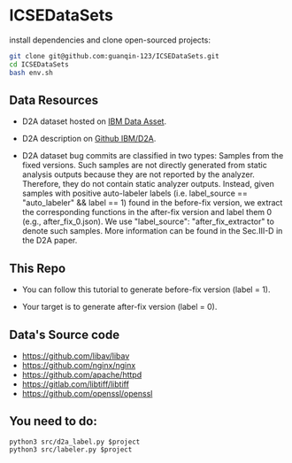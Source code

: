 # ICSEDataSets

install dependencies and clone open-sourced projects:

```sh
git clone git@github.com:guanqin-123/ICSEDataSets.git
cd ICSEDataSets
bash env.sh
```

## Data Resources 

- D2A dataset hosted on [IBM Data Asset](https://developer.ibm.com/exchanges/data/all/d2a/).

- D2A description on [Github IBM/D2A](https://github.com/ibm/D2A#sample-description-and-dataset-stats).

- D2A dataset bug commits are classified in two types: Samples from the fixed versions.
Such samples are not directly generated from static analysis outputs because they are not reported by the analyzer. 
Therefore, they do not contain static analyzer outputs. Instead, given samples with positive auto-labeler labels 
(i.e. label_source == "auto_labeler" && label == 1) found in the before-fix version, 
we extract the corresponding functions in the after-fix version and label them 0 (e.g., after_fix_0.json). 
We use "label_source": "after_fix_extractor" to denote such samples. More information can be found in the Sec.III-D in the D2A paper.

## This Repo

- You can follow this tutorial to generate before-fix version (label = 1).

- Your target is to generate after-fix version (label = 0). 

## Data's Source code 

- https://github.com/libav/libav
- https://github.com/nginx/nginx
- https://github.com/apache/httpd
- https://gitlab.com/libtiff/libtiff
- https://github.com/openssl/openssl

## You need to do:

```shell
python3 src/d2a_label.py $project
python3 src/labeler.py $project
```

